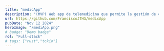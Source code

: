 ```yaml
---
title: "medicApp"
description: "(MVP) Web app de telemedicina que permite la gestión de citas médicas, consultas virtuales y seguimiento de pacientes. Sistema completo con backend en Spring Boot, frontend en React y despliegue en Docker"
url: https://github.com/FranciscoJTHG/medicApp
pubDate: "Nov 12 2024"
heroImage: "/mediApp.png"
# badge: "Demo badge"
rol: "Full-stack"
# tags: ["rust","tokio"]
---
```


<!-- Lorem ipsum dolor sit amet, consectetur adipiscing elit, sed do eiusmod tempor
incididunt ut labore et dolore magna aliqua. Vitae ultricies leo integer
malesuada nunc vel risus commodo viverra. Adipiscing enim eu turpis egestas
pretium. Euismod elementum nisi quis eleifend quam adipiscing. In hac habitasse
platea dictumst vestibulum. Sagittis purus sit amet volutpat. Netus et malesuada
fames ac turpis egestas. Eget magna fermentum iaculis eu non diam phasellus
vestibulum lorem. Varius sit amet mattis vulputate enim. Habitasse platea
dictumst quisque sagittis. Integer quis auctor elit sed vulputate mi. Dictumst
quisque sagittis purus sit amet. -->
